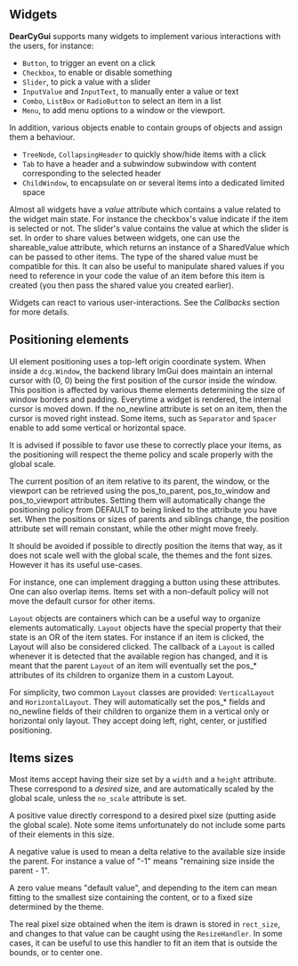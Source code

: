 ## Widgets

**DearCyGui** supports many widgets to implement various interactions with the users, for instance:

- `Button`, to trigger an event on a click
- `Checkbox`, to enable or disable something
- `Slider`, to pick a value with a slider
- `InputValue` and `InputText`, to manually enter a value or text
- `Combo`, `ListBox` or `RadioButton` to select an item in a list
- `Menu`, to add menu options to a window or the viewport.

In addition, various objects enable to contain groups of objects and assign them a behaviour.

- `TreeNode`, `CollapsingHeader` to quickly show/hide items with a click
- `Tab` to have a header and a subwindow subwindow with content corresponding to the selected header
- `ChildWindow`, to encapsulate on or several items into a dedicated limited space

Almost all widgets have a *value* attribute which contains a value related to the
widget main state. For instance the checkbox's value indicate if the item is selected
or not. The slider's value contains the value at which the slider is set.
In order to share values between widgets, one can use the shareable_value attribute,
which returns an instance of a SharedValue which can be passed to other items. The
type of the shared value must be compatible for this. It can also be useful to manipulate
shared values if you need to reference in your code the value of an item before this
item is created (you then pass the shared value you created earlier).

Widgets can react to various user-interactions. See the *Callbacks* section for more details.

## Positioning elements

UI element positioning uses a top-left origin coordinate system.
When inside a `dcg.Window`, the backend library ImGui does maintain an internal cursor with (0, 0)
being the first position of the cursor inside the window. This position is affected by various theme elements
determining the size of window borders and padding.
Everytime a widget is rendered, the internal cursor is moved down. If the no_newline attribute is set on an
item, then the cursor is moved right instead. Some items, such as `Separator` and `Spacer` enable to
add some vertical or horizontal space.

It is advised if possible to favor use these to correctly place your items, as the positioning will
respect the theme policy and scale properly with the global scale.

The current position of an item relative to its parent, the window, or the viewport can be retrieved
using the pos_to_parent, pos_to_window and pos_to_viewport attributes. Setting them will automatically
change the positioning policy from DEFAULT to being linked to the attribute you have set. When
the positions or sizes of parents and siblings change, the position attribute set will remain constant,
while the other might move freely.

It should be avoided if possible to directly position the items that way, as it does not scale well with
the global scale, the themes and the font sizes. However it has its useful use-cases.

For instance, one can implement dragging a button using these attributes. One can also overlap items.
Items set with a non-default policy will not move the default cursor for other items.

`Layout` objects are containers which can be a useful way to organize elements automatically.
`Layout` objects have the special property that their state is an OR of the item states. For instance
if an item is clicked, the Layout will also be considered clicked. The callback of a `Layout` is called
whenever it is detected that the available region has changed, and it is meant that the parent `Layout`
of an item will eventually set the pos_* attributes of its children to organize them in a custom Layout.

For simplicity, two common `Layout` classes are provided: `VerticalLayout` and `HorizontalLayout`. They will
automatically set the pos_* fields and no_newline fields of their children to organize them
in a vertical only or horizontal only layout. They accept doing left, right, center, or justified
positioning.

## Items sizes

Most items accept having their size set by a `width` and a `height` attribute.
These correspond to a *desired* size, and are automatically scaled by the global scale, unless
the `no_scale` attribute is set.

A positive value directly correspond to a desired pixel size (putting aside the global scale). Note
some items unfortunately do not include some parts of their elements in this size.

A negative value is used to mean a delta relative to the available size inside the parent. For instance
a value of "-1" means "remaining size inside the parent - 1".

A zero value means "default value", and depending to the item can mean fitting to the smallest size containing the content,
or to a fixed size determined by the theme.

The real pixel size obtained when the item is drawn is stored in `rect_size`, and changes to that value can be caught using
the `ResizeHandler`. In some cases, it can be useful to use this handler to fit an item that is outside the bounds,
or to center one.


